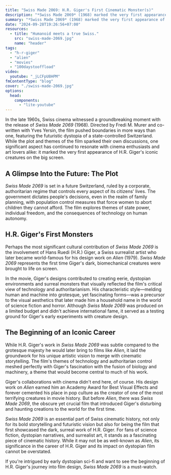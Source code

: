 ```yaml
---
title: "Swiss Made 2069: H.R. Giger's First Cinematic Monster(s)"
description: "*Swiss Made 2069* (1968) marked the very first appearance of H.R. Giger's iconic creatures on the big screen."
summary: "*Swiss Made 2069* (1968) marked the very first appearance of H.R. Giger's iconic creatures on the big screen."
date: "2024-09-28T19:26:56+07:00"
resources:
  - title: "Humanoid meets a true Swiss."
    src: "swiss-made-2069.jpg"
    name: "header"
tags:
  - "h-r-giger"
  - "alien"
  - "movies"
  - "100daystooffload"
video:
  youtube: "_jLCFpU8HPM"
fmContentType: "blog"
cover: "./swiss-made-2069.jpg"
options:
  head:
    components:
      - "lite-youtube"
---
```


In the late 1960s, Swiss cinema witnessed a groundbreaking moment with the release of *Swiss Made 2069* (1968). Directed by Fredi M. Murer and co-written with Yves Yersin, the film pushed boundaries in more ways than one, featuring the futuristic dystopia of a state-controlled Switzerland. While the plot and themes of the film sparked their own discussions, one significant aspect has continued to resonate with cinema enthusiasts and art lovers alike: it marked the very first appearance of H.R. Giger's iconic creatures on the big screen.

## A Glimpse Into the Future: The Plot

*Swiss Made 2069* is set in a future Switzerland, ruled by a corporate, authoritarian regime that controls every aspect of its citizens' lives. The government dictates people's decisions, even in the realm of family planning, with population control measures that force women to abort children they cannot afford. The film explores themes of state power, individual freedom, and the consequences of technology on human autonomy.

## H.R. Giger's First Monsters

Perhaps the most significant cultural contribution of *Swiss Made 2069* is the involvement of Hans Ruedi (H.R.) Giger, a Swiss surrealist artist who later became world-famous for his design work on *Alien* (1979). *Swiss Made 2069* represents the first time Giger's dark, biomechanical creatures were brought to life on screen.

In the movie, Giger's designs contributed to creating eerie, dystopian environments and surreal monsters that visually reflected the film's critical view of technology and authoritarianism. His characteristic style—melding human and machine into grotesque, yet fascinating forms—was a precursor to the visual aesthetics that later made him a household name in the world of science fiction and horror. Although *Swiss Made 2069* was produced on a limited budget and didn't achieve international fame, it served as a testing ground for Giger's early experiments with creature design.

## The Beginning of an Iconic Career

While H.R. Giger's work in *Swiss Made 2069* was subtle compared to the grotesque majesty he would later bring to films like *Alien*, it laid the groundwork for his unique artistic vision to merge with cinematic storytelling. The film's themes of technology and authoritarian control meshed perfectly with Giger's fascination with the fusion of biology and machinery, a theme that would become central to much of his work.

Giger's collaborations with cinema didn't end here, of course. His design work on *Alien* earned him an Academy Award for Best Visual Effects and forever cemented his place in pop culture as the creator of one of the most terrifying creatures in movie history. But before *Alien*, there was *Swiss Made 2069*, the obscure yet crucial film that introduced Giger's disturbing and haunting creations to the world for the first time.

*Swiss Made 2069* is an essential part of Swiss cinematic history, not only for its bold storytelling and futuristic vision but also for being the film that first showcased the dark, surreal work of H.R. Giger. For fans of science fiction, dystopian narratives, and surrealist art, it stands as a fascinating piece of cinematic history. While it may not be as well-known as *Alien*, its significance in the career of H.R. Giger and its impact on dystopian film cannot be overstated.

If you're intrigued by early dystopian sci-fi and want to see the beginning of H.R. Giger's journey into film design, *Swiss Made 2069* is a must-watch.

<lite-youtube videoid="_jLCFpU8HPM" />
